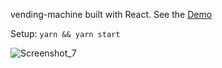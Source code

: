 vending-machine built with React. See the [Demo](https://alexandrvinogradov.github.io/vending-machine-react/)

Setup: `yarn && yarn start`

![Screenshot_7](https://user-images.githubusercontent.com/52967962/74346243-54346180-4dc0-11ea-934b-49072fa7446b.jpg)

